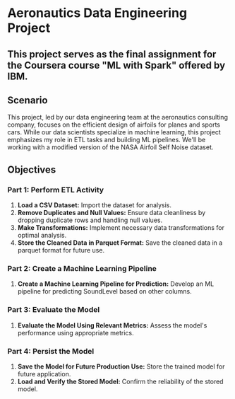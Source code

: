 # Aeronautics Data Engineering Project

## This project serves as the final assignment for the Coursera course "ML with Spark" offered by IBM.

## Scenario 
This project, led by our data engineering team at the aeronautics consulting company, focuses on the efficient design of airfoils for planes and sports cars. While our data scientists specialize in machine learning, this project emphasizes my role in ETL tasks and building ML pipelines. We'll be working with a modified version of the NASA Airfoil Self Noise dataset.

## Objectives

### Part 1: Perform ETL Activity
1. **Load a CSV Dataset:** Import the dataset for analysis.
2. **Remove Duplicates and Null Values:** Ensure data cleanliness by dropping duplicate rows and handling null values.
3. **Make Transformations:** Implement necessary data transformations for optimal analysis.
4. **Store the Cleaned Data in Parquet Format:** Save the cleaned data in a parquet format for future use.

### Part 2: Create a Machine Learning Pipeline
1. **Create a Machine Learning Pipeline for Prediction:** Develop an ML pipeline for predicting SoundLevel based on other columns.

### Part 3: Evaluate the Model
1. **Evaluate the Model Using Relevant Metrics:** Assess the model's performance using appropriate metrics.

### Part 4: Persist the Model
1. **Save the Model for Future Production Use:** Store the trained model for future application.
2. **Load and Verify the Stored Model:** Confirm the reliability of the stored model.

